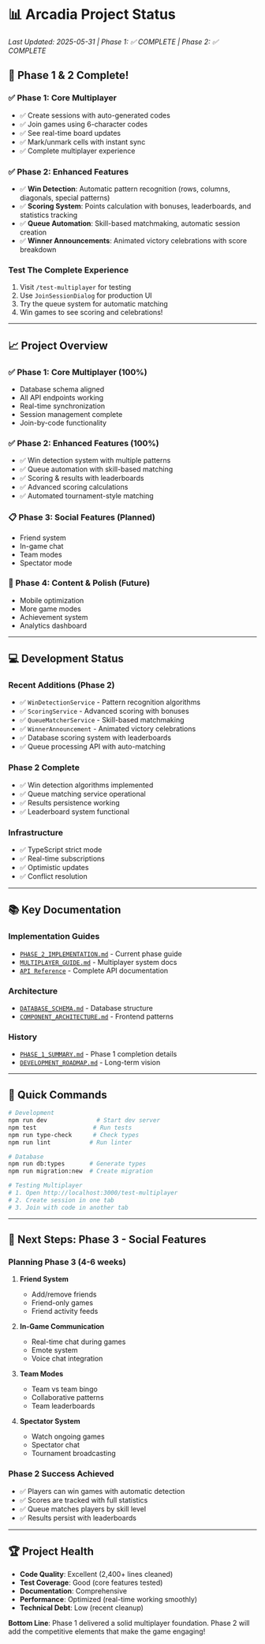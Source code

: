# 📊 Arcadia Project Status

_Last Updated: 2025-05-31 | Phase 1: ✅ COMPLETE | Phase 2: ✅ COMPLETE_

## 🎉 **Phase 1 & 2 Complete!**

### **✅ Phase 1: Core Multiplayer**

- ✅ Create sessions with auto-generated codes
- ✅ Join games using 6-character codes
- ✅ See real-time board updates
- ✅ Mark/unmark cells with instant sync
- ✅ Complete multiplayer experience

### **✅ Phase 2: Enhanced Features**

- ✅ **Win Detection**: Automatic pattern recognition (rows, columns, diagonals, special patterns)
- ✅ **Scoring System**: Points calculation with bonuses, leaderboards, and statistics tracking
- ✅ **Queue Automation**: Skill-based matchmaking, automatic session creation
- ✅ **Winner Announcements**: Animated victory celebrations with score breakdown

### **Test The Complete Experience**

1. Visit `/test-multiplayer` for testing
2. Use `JoinSessionDialog` for production UI
3. Try the queue system for automatic matching
4. Win games to see scoring and celebrations!

---

## 📈 **Project Overview**

### **✅ Phase 1: Core Multiplayer (100%)**

- Database schema aligned
- All API endpoints working
- Real-time synchronization
- Session management complete
- Join-by-code functionality

### **✅ Phase 2: Enhanced Features (100%)**

- ✅ Win detection system with multiple patterns
- ✅ Queue automation with skill-based matching
- ✅ Scoring & results with leaderboards
- ✅ Advanced scoring calculations
- ✅ Automated tournament-style matching

### **📋 Phase 3: Social Features (Planned)**

- Friend system
- In-game chat
- Team modes
- Spectator mode

### **🌟 Phase 4: Content & Polish (Future)**

- Mobile optimization
- More game modes
- Achievement system
- Analytics dashboard

---

## 💻 **Development Status**

### **Recent Additions (Phase 2)**

- ✅ `WinDetectionService` - Pattern recognition algorithms
- ✅ `ScoringService` - Advanced scoring with bonuses
- ✅ `QueueMatcherService` - Skill-based matchmaking
- ✅ `WinnerAnnouncement` - Animated victory celebrations
- ✅ Database scoring system with leaderboards
- ✅ Queue processing API with auto-matching

### **Phase 2 Complete**

- ✅ Win detection algorithms implemented
- ✅ Queue matching service operational
- ✅ Results persistence working
- ✅ Leaderboard system functional

### **Infrastructure**

- ✅ TypeScript strict mode
- ✅ Real-time subscriptions
- ✅ Optimistic updates
- ✅ Conflict resolution

---

## 📚 **Key Documentation**

### **Implementation Guides**

- [`PHASE_2_IMPLEMENTATION.md`](./PHASE_2_IMPLEMENTATION.md) - Current phase guide
- [`MULTIPLAYER_GUIDE.md`](./MULTIPLAYER_GUIDE.md) - Multiplayer system docs
- [`API Reference`](./api/README.md) - Complete API documentation

### **Architecture**

- [`DATABASE_SCHEMA.md`](./architecture/DATABASE_SCHEMA.md) - Database structure
- [`COMPONENT_ARCHITECTURE.md`](./architecture/COMPONENT_ARCHITECTURE.md) - Frontend patterns

### **History**

- [`PHASE_1_SUMMARY.md`](./PHASE_1_SUMMARY.md) - Phase 1 completion details
- [`DEVELOPMENT_ROADMAP.md`](./DEVELOPMENT_ROADMAP.md) - Long-term vision

---

## 🔧 **Quick Commands**

```bash
# Development
npm run dev              # Start dev server
npm test                # Run tests
npm run type-check      # Check types
npm run lint           # Run linter

# Database
npm run db:types       # Generate types
npm run migration:new  # Create migration

# Testing Multiplayer
# 1. Open http://localhost:3000/test-multiplayer
# 2. Create session in one tab
# 3. Join with code in another tab
```

---

## 🎯 **Next Steps: Phase 3 - Social Features**

### **Planning Phase 3 (4-6 weeks)**

1. **Friend System**

   - Add/remove friends
   - Friend-only games
   - Friend activity feeds

2. **In-Game Communication**

   - Real-time chat during games
   - Emote system
   - Voice chat integration

3. **Team Modes**

   - Team vs team bingo
   - Collaborative patterns
   - Team leaderboards

4. **Spectator System**
   - Watch ongoing games
   - Spectator chat
   - Tournament broadcasting

### **Phase 2 Success Achieved**

- ✅ Players can win games with automatic detection
- ✅ Scores are tracked with full statistics
- ✅ Queue matches players by skill level
- ✅ Results persist with leaderboards

---

## 🏆 **Project Health**

- **Code Quality**: Excellent (2,400+ lines cleaned)
- **Test Coverage**: Good (core features tested)
- **Documentation**: Comprehensive
- **Performance**: Optimized (real-time working smoothly)
- **Technical Debt**: Low (recent cleanup)

**Bottom Line**: Phase 1 delivered a solid multiplayer foundation. Phase 2 will add the competitive elements that make the game engaging!
